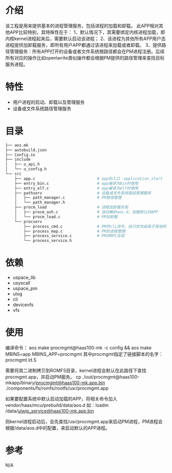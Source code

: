 # 介绍
该工程是用来提供基本的进程管理服务，包括进程的加载和卸载。
此APP相对其他APP比较特别，其特殊性在于：
1、默认情况下，其需要绑定内核进程加载，即内核kernel进程起来后，需要默认启动该进程；
2、该进程为其他所有APP用户态进程提供加卸载服务，即所有用户APP都通过该进程来加载或者卸载。
3、提供路径管理服务：所有APP打开的设备或者文件系统根路径都会在PM进程注册。后续所有对应的操作比如open\write类似操作都会根据PM提供的路径管理来查找目标服务进程。

# 特性
- 用户进程的启动、卸载以及管理服务
- 设备或文件系统路径管理服务

# 目录
```sh
├── aos.mk
├── autobuild.json
├── Config.in
├── include
│   ├── u_api.h
│   └── u_config.h
└── src
    ├── app.c                           # app的入口：application_start
    ├── entry_bin.c                     # app编译为bin时使用
    ├── entry_elf.c                     # app编译为elf时使用
    ├── pathserv                        # 设备或文件系统路径管理服务
    │   ├── path_manager.c              # PM路径管理
    │   └── path_manager.h
    ├── procm_load                      # 进程加卸载实现
    │   ├── procm_ash.c                 # 自动解析aos.d，加载默认的APP
    │   └── procm_load.c                # PM加卸载
    └── procserv
        ├── process_cmd.c               # PM的cli命令，执行优先级高于其他所有进程，包括kernel
        ├── process_map.c               # PM的进程管理
        ├── process_service.c           # PM的RPC实现
        └── process_service.h
```
# 依赖
- uspace_lib
- usyscall
- uspace_pm
- ulog
- cli
- devicevfs
- vfs

# 使用

编译命令：
aos make procmgmt@haas100-mk -c config && aos make MBINS=app MBINS_APP=procmgmt
其中procmgmt指定了链接脚本的名字：procmgmt.ld.S

需要将其二进制拷贝到ROMFS目录，kernel进程会默认在此路径下查找procmgmt.app，并启动PM服务。
cp ./out/procmgmt@haas100-mkapp/binary/procmgmt@haas100-mk.app.bin  ./components/fs/romfs/rootfs/usr/procmgmt.app

如果要配置系统中默认启动加载的APP，将相关命令加入vendor/haas/mcu/prebuild/data/aos.d
如：loadm /data/ulwip_service@haas100-mk.app.bin

则kernel进程启动后，会先查找/usr/procmgmt.app来启动PM进程，PM进程会根据/data/aos.d中的配置，来启动默认的APP进程。

# 参考
N/A
